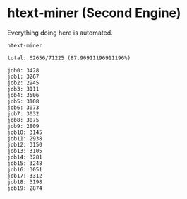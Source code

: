 # htext-miner (Second Engine)

Everything doing here is automated.

```
htext-miner

total: 62656/71225 (87.96911196911196%)

job0: 3428
job1: 3267
job2: 2945
job3: 3111
job4: 3506
job5: 3108
job6: 3073
job7: 3032
job8: 3075
job9: 2809
job10: 3145
job11: 2938
job12: 3150
job13: 3105
job14: 3281
job15: 3248
job16: 3051
job17: 3312
job18: 3198
job19: 2874
```